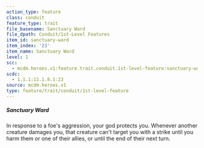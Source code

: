 ```yaml
---
action_type: feature
class: conduit
feature_type: trait
file_basename: Sanctuary Ward
file_dpath: Conduit/1st-Level Features
item_id: sanctuary-ward
item_index: '23'
item_name: Sanctuary Ward
level: 1
scc:
  - mcdm.heroes.v1:feature.trait.conduit.1st-level-feature:sanctuary-ward
scdc:
  - 1.1.1:11.1.8.1:23
source: mcdm.heroes.v1
type: feature/trait/conduit/1st-level-feature
---
```


##### Sanctuary Ward

In response to a foe's aggression, your god protects you. Whenever another creature damages you, that creature can't target you with a strike until you harm them or one of their allies, or until the end of their next turn.
